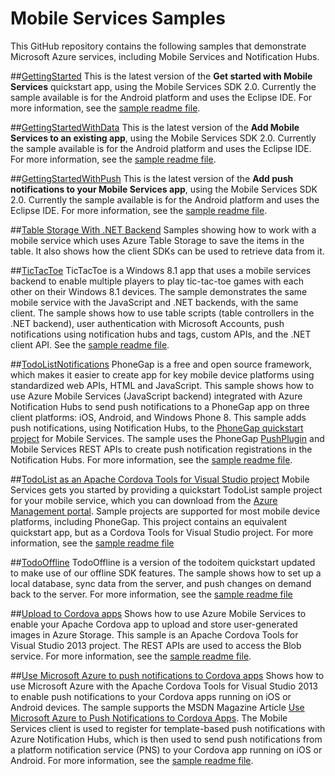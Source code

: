 # Mobile Services Samples 
This GitHub repository contains the following samples that demonstrate Microsoft Azure services, including Mobile Services and Notification Hubs. 

##[GettingStarted](./GettingStarted/android)
This is the latest version of the **Get started with Mobile Services** quickstart app, using the Mobile Services SDK 2.0. Currently the sample available is for the Android platform and uses the Eclipse IDE. For more information, see the [sample readme file](./GettingStarted/readme.md).

##[GettingStartedWithData](./GettingStartedWithData/android)
This is the latest version of the **Add Mobile Services to an existing app**, using the Mobile Services SDK 2.0. Currently the sample available is for the Android platform and uses the Eclipse IDE. For more information, see the [sample readme file](./GettingStartedWithData/readme.md).

##[GettingStartedWithPush](./GettingStartedWithPush/android)
This is the latest version of the **Add push notifications to your Mobile Services app**, using the Mobile Services SDK 2.0. Currently the sample available is for the Android platform and uses the Eclipse IDE. For more information, see the [sample readme file](./GettingStartedWithPush/readme.md).

##[Table Storage With .NET Backend](./NetBackendWithTableStorage)
Samples showing how to work with a mobile service which uses Azure Table Storage to save the items in the table. It also shows how the client SDKs can be used to retrieve data from it.

##[TicTacToe](./TicTacToe)
TicTacToe is a Windows 8.1 app that uses a mobile services backend to enable multiple players to play tic-tac-toe games with each other on their Windows 8.1 devices. The sample demonstrates the same mobile service with the JavaScript and .NET backends, with the same client. The sample shows how to use table scripts (table controllers in the .NET backend), user authentication with Microsoft Accounts, push notifications using notification hubs and tags, custom APIs, and the .NET client API. See the [sample readme file](./TicTacToe/readme.md).

##[TodoListNotifications](./TodoListNotifications/readme.md) 
PhoneGap is a free and open source framework, which makes it easier to create app for key mobile device platforms using standardized web APIs, HTML and JavaScript. This sample shows how to use Azure Mobile Services (JavaScript backend) integrated with Azure Notification Hubs to send push notifications to a PhoneGap app on three client platforms: iOS, Android, and Windows Phone 8. This sample adds push notifications, using Notification Hubs, to the [PhoneGap quickstart project](http://azure.microsoft.com/en-us/documentation/articles/mobile-services-javascript-backend-phonegap-get-started/) for Mobile Services. The sample uses the PhoneGap [PushPlugin](https://github.com/phonegap-build/PushPlugin) and Mobile Services REST APIs to create push notification registrations in the Notification Hubs. For more information, see the [sample readme file](./TodoListNotifications/readme.md).

##[TodoList as an Apache Cordova Tools for Visual Studio project](./VSCordovaTodoListQuickstart)
Mobile Services gets you started by providing a quickstart TodoList sample project for your mobile service, which you can download from the [Azure Management portal](https://manage.windowsazure.com). Sample projects are supported for most mobile device platforms, including PhoneGap. This project contains an equivalent quickstart app, but as a Cordova Tools for Visual Studio project. For more information, see the [sample readme file](./VSCordovaTodoListQuickstart/readme.md)

##[TodoOffline](./TodoOffline)
TodoOffline is a version of the todoitem quickstart updated to make use of our offline SDK features. The sample shows how to set up a local database, sync data from the server, and push changes on demand back to the server. For more information, see the [sample readme file](./TodoOffline/iOS/Readme.md)

##[Upload to Cordova apps](./CordovaUploadImages)
Shows how to use Azure Mobile Services to enable your Apache Cordova app to upload and store user-generated images in Azure Storage. This sample is an Apache Cordova Tools for Visual Studio 2013 project. The REST APIs are used to access the Blob service. For more information, see the [sample readme file](./CordovaUploadImages/readme.md).

##[Use Microsoft Azure to push notifications to Cordova apps](./CordovaNotificationsArticle)
Shows how to use Microsoft Azure with the Apache Cordova Tools for Visual Studio 2013 to enable push notifications to your Cordova apps running on iOS or Android devices. The sample supports the MSDN Magazine Article [Use Microsoft Azure to Push Notifications to Cordova Apps](http://aka.ms/yh3uh5). The Mobile Services client is used to register for template-based push notifications with Azure Notification Hubs, which is then used to send push notifications from a platform notification service (PNS) to your Cordova app running on iOS or Android. For more information, see the [sample readme file](./CordovaNotificationsArticle/readme.md).

